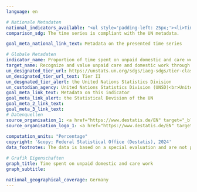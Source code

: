 ```yaml
---
language: en    

# Nationale Metadaten    
national_indicators_available: "<ul style='padding-left: 25px;'><li>Time spent on unpaid domestic and care work</li> <li> Time spent on unpaid domestic work</li> <li> Time spent on unpaid care work</li></ul>"    
comparison_sdg: The time series is compliant with the UN metadata.    

goal_meta_national_link_text: Metadata on the presented time series    

# Globale Metadaten    
indicator_name: Proportion of time spent on unpaid domestic and care work, by sex, age and location    
target_name: Recognize and value unpaid care and domestic work through the provision of public services, infrastructure and social protection policies and the promotion of shared responsibility within the household and the family as nationally appropriate    
un_designated_tier_url: https://unstats.un.org/sdgs/iaeg-sdgs/tier-classification/    
un_designated_tier_url_text: Tier II    
un_desgnated_tier_alert: the United Nations Statistics Division    
un_custodian_agency: United Nations Statistics Division (UNSD)<br>United Nations Entity for Gender Equality and the Empowerment of Women (UN Women)    
goal_meta_link_text: Metadata on this indicator    
goal_meta_link_alert: the Statistical Devision of the UN    
goal_meta_2_link_text:     
goal_meta_3_link_text:         
# Datenquellen
source_organisation_1: <a href="https://www.destatis.de/EN" target="_blank"> Federal Statistical Office (Destatis) </a>
source_organisation_logo_1: <a href="https://www.destatis.de/EN" target="_blank"><img src="https://sdg-indikatoren.de/public/OrgImgEn/destatis.png" alt="Logo destatis" style="height:60px; width:148px"/></a>
    
computation_units: "Percentage"    
copyright: '&copy; Federal Statistical Office (Destatis), 2024'    
data_footnotes: The data is based on a special evaluation and are not publicly available.<br>• The survey covered the periods from 1 August 2012 to 31 July 2013 and from 1 January 2022 to 31 December 2022.    

# Grafik Eigenschaften    
graph_title: Time spent on unpaid domestic and care work
graph_subtitle:     

national_geographical_coverage: Germany    
---
```


<span></span>